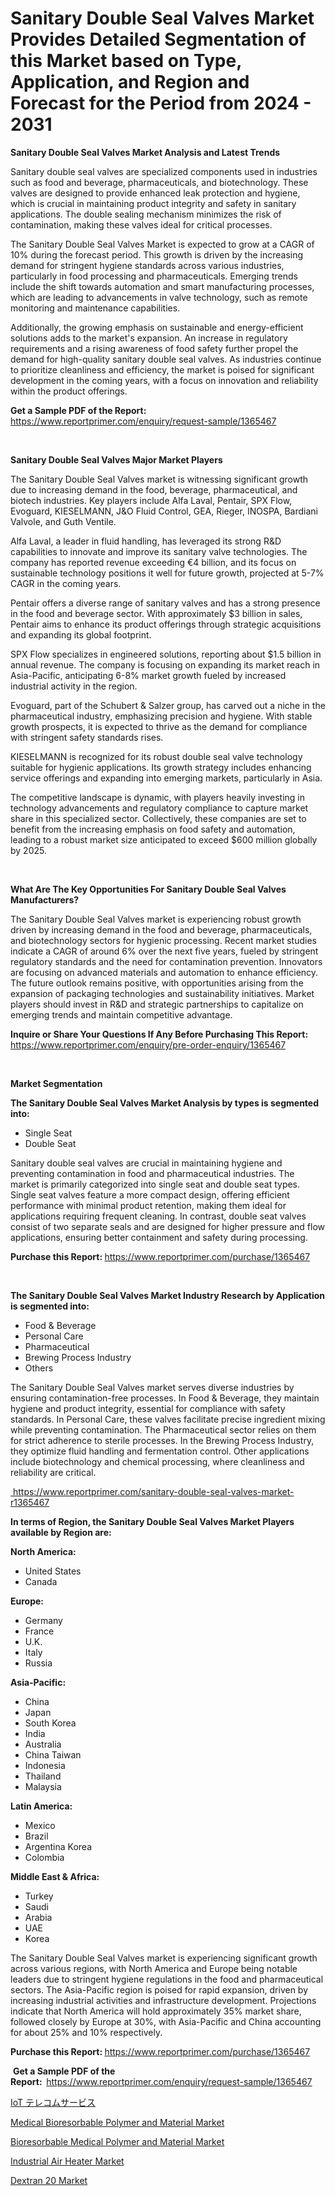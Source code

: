 <p><h1>Sanitary Double Seal Valves Market Provides Detailed Segmentation of this Market based on Type, Application, and Region and Forecast for the Period from 2024 - 2031</h1></p><p><strong>Sanitary Double Seal Valves Market Analysis and Latest Trends</strong></p>
<p><p>Sanitary double seal valves are specialized components used in industries such as food and beverage, pharmaceuticals, and biotechnology. These valves are designed to provide enhanced leak protection and hygiene, which is crucial in maintaining product integrity and safety in sanitary applications. The double sealing mechanism minimizes the risk of contamination, making these valves ideal for critical processes.</p><p>The Sanitary Double Seal Valves Market is expected to grow at a CAGR of 10% during the forecast period. This growth is driven by the increasing demand for stringent hygiene standards across various industries, particularly in food processing and pharmaceuticals. Emerging trends include the shift towards automation and smart manufacturing processes, which are leading to advancements in valve technology, such as remote monitoring and maintenance capabilities.</p><p>Additionally, the growing emphasis on sustainable and energy-efficient solutions adds to the market's expansion. An increase in regulatory requirements and a rising awareness of food safety further propel the demand for high-quality sanitary double seal valves. As industries continue to prioritize cleanliness and efficiency, the market is poised for significant development in the coming years, with a focus on innovation and reliability within the product offerings.</p></p>
<p><strong>Get a Sample PDF of the Report:&nbsp;</strong> <a href="https://www.reportprimer.com/enquiry/request-sample/1365467">https://www.reportprimer.com/enquiry/request-sample/1365467</a></p>
<p>&nbsp;</p>
<p><strong>Sanitary Double Seal Valves Major Market Players</strong></p>
<p><p>The Sanitary Double Seal Valves market is witnessing significant growth due to increasing demand in the food, beverage, pharmaceutical, and biotech industries. Key players include Alfa Laval, Pentair, SPX Flow, Evoguard, KIESELMANN, J&O Fluid Control, GEA, Rieger, INOSPA, Bardiani Valvole, and Guth Ventile.</p><p>Alfa Laval, a leader in fluid handling, has leveraged its strong R&D capabilities to innovate and improve its sanitary valve technologies. The company has reported revenue exceeding €4 billion, and its focus on sustainable technology positions it well for future growth, projected at 5-7% CAGR in the coming years.</p><p>Pentair offers a diverse range of sanitary valves and has a strong presence in the food and beverage sector. With approximately $3 billion in sales, Pentair aims to enhance its product offerings through strategic acquisitions and expanding its global footprint.</p><p>SPX Flow specializes in engineered solutions, reporting about $1.5 billion in annual revenue. The company is focusing on expanding its market reach in Asia-Pacific, anticipating 6-8% market growth fueled by increased industrial activity in the region.</p><p>Evoguard, part of the Schubert & Salzer group, has carved out a niche in the pharmaceutical industry, emphasizing precision and hygiene. With stable growth prospects, it is expected to thrive as the demand for compliance with stringent safety standards rises.</p><p>KIESELMANN is recognized for its robust double seal valve technology suitable for hygienic applications. Its growth strategy includes enhancing service offerings and expanding into emerging markets, particularly in Asia.</p><p>The competitive landscape is dynamic, with players heavily investing in technology advancements and regulatory compliance to capture market share in this specialized sector. Collectively, these companies are set to benefit from the increasing emphasis on food safety and automation, leading to a robust market size anticipated to exceed $600 million globally by 2025.</p></p>
<p>&nbsp;</p>
<p><strong>What Are The Key Opportunities For Sanitary Double Seal Valves Manufacturers?</strong></p>
<p><p>The Sanitary Double Seal Valves market is experiencing robust growth driven by increasing demand in the food and beverage, pharmaceuticals, and biotechnology sectors for hygienic processing. Recent market studies indicate a CAGR of around 6% over the next five years, fueled by stringent regulatory standards and the need for contamination prevention. Innovators are focusing on advanced materials and automation to enhance efficiency. The future outlook remains positive, with opportunities arising from the expansion of packaging technologies and sustainability initiatives. Market players should invest in R&D and strategic partnerships to capitalize on emerging trends and maintain competitive advantage.</p></p>
<p><strong>Inquire or Share Your Questions If Any Before Purchasing This Report:</strong> <a href="https://www.reportprimer.com/enquiry/pre-order-enquiry/1365467">https://www.reportprimer.com/enquiry/pre-order-enquiry/1365467</a></p>
<p>&nbsp;</p>
<p><strong>Market Segmentation</strong></p>
<p><strong>The Sanitary Double Seal Valves Market Analysis by types is segmented into:</strong></p>
<p><ul><li>Single Seat</li><li>Double Seat</li></ul></p>
<p><p>Sanitary double seal valves are crucial in maintaining hygiene and preventing contamination in food and pharmaceutical industries. The market is primarily categorized into single seat and double seat types. Single seat valves feature a more compact design, offering efficient performance with minimal product retention, making them ideal for applications requiring frequent cleaning. In contrast, double seat valves consist of two separate seals and are designed for higher pressure and flow applications, ensuring better containment and safety during processing.</p></p>
<p><strong>Purchase this Report:&nbsp;</strong><a href="https://www.reportprimer.com/purchase/1365467">https://www.reportprimer.com/purchase/1365467</a></p>
<p>&nbsp;</p>
<p><strong>The Sanitary Double Seal Valves Market Industry Research by Application is segmented into:</strong></p>
<p><ul><li>Food & Beverage</li><li>Personal Care</li><li>Pharmaceutical</li><li>Brewing Process Industry</li><li>Others</li></ul></p>
<p><p>The Sanitary Double Seal Valves market serves diverse industries by ensuring contamination-free processes. In Food & Beverage, they maintain hygiene and product integrity, essential for compliance with safety standards. In Personal Care, these valves facilitate precise ingredient mixing while preventing contamination. The Pharmaceutical sector relies on them for strict adherence to sterile processes. In the Brewing Process Industry, they optimize fluid handling and fermentation control. Other applications include biotechnology and chemical processing, where cleanliness and reliability are critical.</p></p>
<p><a href="https://www.reportprimer.com/sanitary-double-seal-valves-market-r1365467">&nbsp;https://www.reportprimer.com/sanitary-double-seal-valves-market-r1365467</a></p>
<p><strong>In terms of Region, the Sanitary Double Seal Valves Market Players available by Region are:</strong></p>
<p>
    <p> <strong> North America: </strong>
        <ul>
            <li>United States</li>
            <li>Canada</li>
        </ul>
        </p> 
    <p> <strong> Europe: </strong>
        <ul>
            <li>Germany</li>
            <li>France</li>
            <li>U.K.</li>
            <li>Italy</li>
            <li>Russia</li>
        </ul>
        </p> 
    <p> <strong> Asia-Pacific: </strong>
        <ul>
            <li>China</li>
            <li>Japan</li>
            <li>South Korea</li>
            <li>India</li>
            <li>Australia</li>
            <li>China Taiwan</li>
            <li>Indonesia</li>
            <li>Thailand</li>
            <li>Malaysia</li>
        </ul>
        </p> 
    <p> <strong> Latin America: </strong>
        <ul>
            <li>Mexico</li>
            <li>Brazil</li>
            <li>Argentina Korea</li>
            <li>Colombia</li>
        </ul>
        </p> 
    <p> <strong> Middle East & Africa: </strong>
        <ul>
            <li>Turkey</li>
            <li>Saudi</li>
            <li>Arabia</li>
            <li>UAE</li>
            <li>Korea</li>
        </ul>
    </p>
    </p>
<p><p>The Sanitary Double Seal Valves market is experiencing significant growth across various regions, with North America and Europe being notable leaders due to stringent hygiene regulations in the food and pharmaceutical sectors. The Asia-Pacific region is poised for rapid expansion, driven by increasing industrial activities and infrastructure development. Projections indicate that North America will hold approximately 35% market share, followed closely by Europe at 30%, with Asia-Pacific and China accounting for about 25% and 10% respectively.</p></p>
<p><strong>Purchase this Report: </strong><a href="https://www.reportprimer.com/purchase/1365467">https://www.reportprimer.com/purchase/1365467</a></p>
<p>&nbsp;<strong>Get a Sample PDF of the Report:&nbsp;&nbsp;</strong><a href="https://www.reportprimer.com/enquiry/request-sample/1365467">https://www.reportprimer.com/enquiry/request-sample/1365467</a></p>
<p><strong></strong></p>
<p><p><a href="https://medium.com/@leigh4852023/iot%E9%80%9A%E4%BF%A1%E3%82%B5%E3%83%BC%E3%83%93%E3%82%B9%E5%B8%82%E5%A0%B4%E3%83%AC%E3%83%9D%E3%83%BC%E3%83%88-965bd723a83a?postPublishedType=repub">IoT テレコムサービス</a></p><p><a href="https://issuu.com/reportprime-2/docs/medical-bioresorbable-polymer-and-m_d50c1b36378c52">Medical Bioresorbable Polymer and Material Market</a></p><p><a href="https://issuu.com/reportprime-2/docs/bioresorbable-medical-polymer-and-m_7958225504c206">Bioresorbable Medical Polymer and Material Market</a></p><p><a href="https://github.com/provorikovar/Market-Research-Report-List-6/blob/main/industrial-air-heater-market.md">Industrial Air Heater Market</a></p><p><a href="https://www.linkedin.com/pulse/emerging-trends-dextran-20-market-global-outlook-future-prospects-7nsic?trackingId=lC0bqrhmRFer02AQXhwQHQ%3D%3D">Dextran 20 Market</a></p></p>